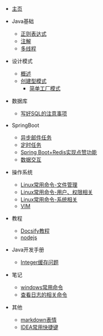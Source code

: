 - [主页](/ "Learning Notes") 
*  Java基础
    * [正则表达式](java/正则表达式.md)
    * [注解](java/注解.md)
    * [多线程](java/Java多线程.md)
*   设计模式
    * [概述](设计模式/概述.md)
    * [创建型模式](设计模式/创建型模式/创建型模式.md)
        * [简单工厂模式](设计模式/创建型模式/简单工厂模式.md)
*  数据库
    * [写好SQL的注意事项](mysql/写好SQL的注意事项.md)
*   SpringBoot
    * [异步邮件任务](springboot/mail/异步邮件任务.md)
    * [定时任务](springboot/scheduled/SpringBoot定时任务.md)
    * [Spring Boot+Redis实现点赞功能](springboot/点赞/点赞功能.md)
    * [数据交互](front/ajax/数据交互.md)
*   操作系统
    * [Linux常用命令-文件管理](操作系统/linux/Linux常用命令-文件管理.md)
    * [Linux常用命令-用户、权限相关](操作系统/linux/Linux常用命令-用户、权限相关.md)
    * [Linux常用命令-系统相关](操作系统/linux/Linux常用命令-系统相关.md)
    * [VIM](操作系统/linux/VIM.md)
*  教程
    * [Docsify教程](tutorial/Docsify教程.md)  
    * [nodejs](tutorial/nodejs.md)  
*   Java开发手册
    * [Integer缓存问题](阿里巴巴Java开发手册/Integer缓存问题.md)
*   笔记
    * [windows常用命令](note/win/windows常用的命令.md)
    * [查看日志的相关命令](note/log/查看日志的相关命令.md)
    
*  其他
    * [markdown表情](other/markdown表情.md)
    * [IDEA常用快捷键](other/IDEA常用快捷键.md)
